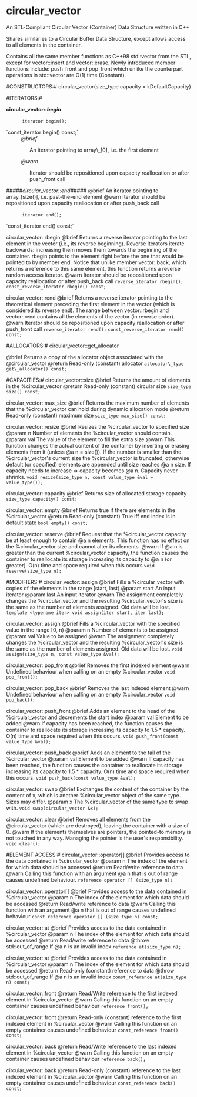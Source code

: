 # circular_vector
An STL-Compliant Circular Vector (Container) Data Structure written in C++

Shares similaries to a Circular Buffer Data Structure, except allows access to all elements in the container.

Contains all the same member functions as C++98 std::vector from the STL, except for vector::insert and vector::erase. Newly introduced member functions include: push_front and pop_front which unlike the counterpart operations in std::vector are O(1) time (Constant).

#CONSTRUCTORS:#
circular_vector(size_type capacity = kDefaultCapacity)

#ITERATORS:#
**<dt>circular_vector::_begin_</dt>**
<p>&nbsp;&nbsp;&nbsp;&nbsp;&nbsp;&nbsp;&nbsp;&nbsp;&nbsp;&nbsp;&nbsp;<code>iterator begin();</code></p>
`const_iterator begin() const;`
<dd><em>@brief</em>  <ul>An iterator pointing to array\_[0], i.e. the first element</ul></dd>
<dd><em>@warn</em>  <ul>Iterator should be repositioned upon capacity reallocation or after push_front call</ul></dd>


#####*circular_vector::end*#####
@brief  An iterator pointing to array\_[size()], i.e. past-the-end element
@warn  Iterator should be repositioned upon capacity reallocation or after push_back call
<p>&nbsp;&nbsp;&nbsp;&nbsp;&nbsp;&nbsp;&nbsp;&nbsp;&nbsp;&nbsp;&nbsp;<code>iterator end();</code></p>
`const_iterator end() const;`

circular_vector::rbegin
@brief  Returns a reverse iterator pointing to the last element in the vector (i.e., its reverse beginning). Reverse iterators iterate backwards: increasing them moves them towards the beginning of the container. rbegin points to the element right before the one that would be pointed to by member end. Notice that unlike member vector::back, which returns a reference to this same element, this function returns a reverse random access iterator.
@warn  Iterator should be repositioned upon capacity reallocation or after push_back call
`reverse_iterator rbegin();`
`const_reverse_iterator rbegin() const;`

circular_vector::rend
@brief  Returns a reverse iterator pointing to the theoretical element preceding the first element in the vector (which is considered its reverse end). The range between vector::rbegin and vector::rend contains all the elements of the vector (in reverse order).
@warn  Iterator should be repositioned upon capacity reallocation or after push_front call
      `reverse_iterator rend();`
`const_reverse_iterator rend() const;`

#ALLOCATORS:#
circular_vector::get_allocator

@brief  Returns a copy of the allocator object associated with the @circular_vector
@return  Read-only (constant) allocator
`allocator\_type get\_allocator() const;`

#CAPACITIES:#
circular_vector::size
@brief  Returns the amount of elements in the %circular_vector
@return  Read-only (constant) circular size
`size_type size() const;`

circular_vector::max_size
@brief  Returns the maximum number of elements that the %circular_vector can hold during dynamic allocation mode
@return  Read-only (constant) maximum size
`size_type max_size() const;`

circular_vector::resize
@brief  Resizes the %circular_vector to specified size
@param  n  Number of elements the %circular_vector should contain.
@param  val  The value of the element to fill the extra size
@warn  This function changes the actual content of the container by inserting or erasing elements from it (unless @a n = size()). If the number is smaller than the %circular_vector's current size the %circular_vector is truncated, otherwise default (or specified) elements are appended until size reaches @a n size. If capacity needs to increase => capacity becomes @a n. Capacity never shrinks.
  `void resize(size_type n, const value_type &val = value_type());`

circular_vector::capacity
@brief  Returns size of allocated storage capacity
`size_type capacity() const;`

circular_vector::empty
@brief  Returns true if there are elements in the %circular_vector
@return  Read-only (constant) True iff end index is in default state 
`bool empty() const;`

circular_vector::reserve
@brief  Request that the %circular_vector capacity be at least enough to contain @a n elements. This function has no effect on the %circular_vector size and cannot alter its elements.
@warn  If @a n is greater than the current %circular_vector capacity, the function causes the container to reallocate its storage increasing its capacity to @a n (or greater). O(n) time and space required when this occurs
`void reserve(size_type n);`

#MODIFIERS:#
circular_vector::assign
@brief  Fills a %circular_vector with copies of the elements in the range \[start, last)
@param  start  An input iterator
@param  last   An input iterator
@warn  The assignment completely changes the %circular_vector and the resulting %circular_vector's size is the same as the number of elements assigned. Old data will be lost.
`template <typename iter>
  void assign(iter start, iter last);`

circular_vector::assign
@brief  Fills a %circular_vector with the specified value in the range \[0, n)
@param  n    Number of elements to be assigned
@param  val  Value to be assigned
@warn  The assignment completely changes the %circular_vector and the resulting %circular_vector's size is the same as the number of elements assigned. Old data will be lost.
`void assign(size_type n, const value_type &val);`

circular_vector::pop_front
@brief  Removes the first indexed element
@warn  Undefined behaviour when calling on an empty %circular_vector
`void pop_front();`

circular_vector::pop_back
@brief  Removes the last indexed element
@warn  Undefined behaviour when calling on an empty %circular_vector
`void pop_back();`

circular_vector::push_front
@brief  Adds an element to the head of the %circular_vector and decrements the start index
@param  val  Element to be added
@warn  If capacity has been reached, the function causes the container to reallocate its storage increasing its capacity to 1.5 * capacity. O(n) time and space required when this occurs.
`void push_front(const value_type &val);`

circular_vector::push_back
@brief  Adds an element to the tail of the %circular_vector
@param  val  Element to be added
@warn  If capacity has been reached, the function causes the container to reallocate its storage increasing its capacity to 1.5 * capacity. O(n) time and space required when this occurs.
`void push_back(const value_type &val);`

circular_vector::swap
@brief  Exchanges the content of the container by the content of x, which is another %circular_vector object of the same type. Sizes may differ.
@param  x  The %circular_vector of the same type to swap with.
`void swap(circular_vector &x);`

circular_vector::clear
@brief  Removes all elements from the @circular_vector (which are destroyed), leaving the container with a size of 0.
@warn  If the elements themselves are pointers, the pointed-to memory is not touched in any way. Managing the pointer is the user's responsibility.
`void clear();`

#ELEMENT ACCESS:#
circular_vector::operator[]
@brief  Provides access to the data contained in %circular_vector
@param n The index of the element for which data should be accessed
@return  Read/write reference to data
@warn  Calling this function with an argument @a n that is out of range causes undefined behaviour.
`reference operator [] (size_type n);`

circular_vector::operator[]
@brief  Provides access to the data contained in %circular_vector
@param n The index of the element for which data should be accessed
@return  Read/write reference to data
@warn  Calling this function with an argument @a n that is out of range causes undefined behaviour
`const_reference operator [] (size_type n) const;`

circular_vector::at
@brief  Provides access to the data contained in %circular_vector
@param n The index of the element for which data should be accessed
@return  Read/write reference to data
@throw  std::out_of_range  If @a n is an invalid index
`reference at(size_type n);`

circular_vector::at
@brief  Provides access to the data contained in %circular_vector
@param n The index of the element for which data should be accessed
@return  Read-only (constant) reference to data
@throw  std::out_of_range  If @a n is an invalid index
`const_reference at(size_type n) const;`

circular_vector::front
@return  Read/Write reference to the first indexed element in %circular_vector
@warn  Calling this function on an empty container causes undefined behaviour
`reference front();`

circular_vector::front
@return  Read-only (constant) reference to the first indexed element  in %circular_vector
@warn  Calling this function on an empty container causes undefined behaviour
`const_reference front() const;`

circular_vector::back
@return  Read/Write reference to the last indexed element  in %circular_vector
@warn  Calling this function on an empty container causes undefined behaviour
`reference back();`

circular_vector::back
@return  Read-only (constant) reference to the last indexed element  in %circular_vector
@warn  Calling this function on an empty container causes undefined behaviour
`const_reference back() const;`

